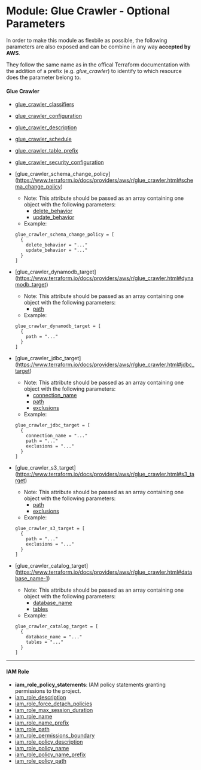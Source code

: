 # Module: Glue Crawler - Optional Parameters

In order to make this module as flexbile as possible, the following parameters are also exposed and can be combine in any way **accepted by AWS**.

They follow the same name as in the offical Terraform documentation with the addition of a prefix (e.g. _glue_crawler_) to identify to which resource does the parameter belong to.

#### Glue Crawler

- [glue_crawler_classifiers](https://www.terraform.io/docs/providers/aws/r/glue_crawler.html#classifiers)
- [glue_crawler_configuration](https://www.terraform.io/docs/providers/aws/r/glue_crawler.html#configuration)
- [glue_crawler_description](https://www.terraform.io/docs/providers/aws/r/glue_crawler.html#description)
- [glue_crawler_schedule](https://www.terraform.io/docs/providers/aws/r/glue_crawler.html#schedule)
- [glue_crawler_table_prefix](https://www.terraform.io/docs/providers/aws/r/glue_crawler.html#table_prefix)
- [glue_crawler_security_configuration](https://www.terraform.io/docs/providers/aws/r/glue_crawler.html#security_configuration)
- [glue_crawler_schema_change_policy] (https://www.terraform.io/docs/providers/aws/r/glue_crawler.html#schema_change_policy)
  - Note: This attribute should be passed as an array containing one object with the following parameters:
    - [delete_behavior](https://www.terraform.io/docs/providers/aws/r/glue_crawler.html#delete_behavior)
    - [update_behavior](https://www.terraform.io/docs/providers/aws/r/glue_crawler.html#update_behavior)
  - Example:

  ```
  glue_crawler_schema_change_policy = [
    {
      delete_behavior = "..."
      update_behavior = "..."
    }
  ]
  ```
- [glue_crawler_dynamodb_target] (https://www.terraform.io/docs/providers/aws/r/glue_crawler.html#dynamodb_target)
  - Note: This attribute should be passed as an array containing one object with the following parameters:
    - [path](https://www.terraform.io/docs/providers/aws/r/glue_crawler.html#path)
  - Example:

  ```
  glue_crawler_dynamodb_target = [
    {
      path = "..."
    }
  ]
  ```
- [glue_crawler_jdbc_target] (https://www.terraform.io/docs/providers/aws/r/glue_crawler.html#jdbc_target)
  - Note: This attribute should be passed as an array containing one object with the following parameters:
    - [connection_name](https://www.terraform.io/docs/providers/aws/r/glue_crawler.html#connection_name)
    - [path](https://www.terraform.io/docs/providers/aws/r/glue_crawler.html#path-1)
    - [exclusions](https://www.terraform.io/docs/providers/aws/r/glue_crawler.html#exclusions)
  - Example:

  ```
  glue_crawler_jdbc_target = [
    {
      connection_name = "..."
      path = "..."
      exclusions = "..."
    }
  ]
  ```
- [glue_crawler_s3_target] (https://www.terraform.io/docs/providers/aws/r/glue_crawler.html#s3_target)
  - Note: This attribute should be passed as an array containing one object with the following parameters:
    - [path](https://www.terraform.io/docs/providers/aws/r/glue_crawler.html#path-2)
    - [exclusions](https://www.terraform.io/docs/providers/aws/r/glue_crawler.html#exclusions-1)
  - Example:

  ```
  glue_crawler_s3_target = [
    {
      path = "..."
      exclusions = "..."
    }
  ]
  ```
- [glue_crawler_catalog_target] (https://www.terraform.io/docs/providers/aws/r/glue_crawler.html#database_name-1)
  - Note: This attribute should be passed as an array containing one object with the following parameters:
    - [database_name](https://www.terraform.io/docs/providers/aws/r/glue_crawler.html#database_name-1)
    - [tables](https://www.terraform.io/docs/providers/aws/r/glue_crawler.html#tables)
  - Example:

  ```
  glue_crawler_catalog_target = [
    {
      database_name = "..."
      tables = "..."
    }
  ]
  ```

---

#### IAM Role

- **iam_role_policy_statements**: IAM policy statements granting permissions to the project.
- [iam_role_description](https://www.terraform.io/docs/providers/aws/r/iam_role.html#description)
- [iam_role_force_detach_policies](https://www.terraform.io/docs/providers/aws/r/iam_role.html#force_detach_policies)
- [iam_role_max_session_duration](https://www.terraform.io/docs/providers/aws/r/iam_role.html#max_session_duration)
- [iam_role_name](https://www.terraform.io/docs/providers/aws/r/iam_role.html#name)
- [iam_role_name_prefix](https://www.terraform.io/docs/providers/aws/r/iam_role.html#name_prefix)
- [iam_role_path](https://www.terraform.io/docs/providers/aws/r/iam_role.html#path)
- [iam_role_permissions_boundary](https://www.terraform.io/docs/providers/aws/r/iam_role.html#permissions_boundary)
- [iam_role_policy_description](https://www.terraform.io/docs/providers/aws/r/iam_policy.html#description)
- [iam_role_policy_name](https://www.terraform.io/docs/providers/aws/r/iam_policy.html#name)
- [iam_role_policy_name_prefix](https://www.terraform.io/docs/providers/aws/r/iam_policy.html#name_prefix)
- [iam_role_policy_path](https://www.terraform.io/docs/providers/aws/r/iam_policy.html#path)

